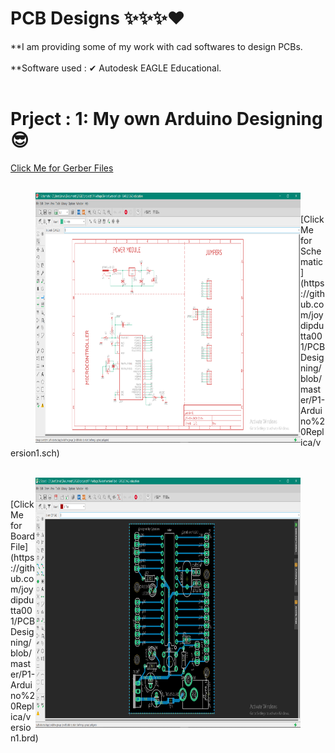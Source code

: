 # PCB Designs ✨✨✨❤
**I am providing some of my work with cad softwares to design PCBs.
<br></br>
**Software used : ✔ Autodesk EAGLE Educational.
<br></br>

# Prject : 1: My own Arduino Designing 😎
[Click Me for Gerber Files](https://github.com/joydipdutta001/PCBDesigning/tree/master/P1-Arduino%20Replica/version1_2020-08-09)
<br></br>
<figure>
    <img align='left' src="https://github.com/joydipdutta001/PCBDesigning/blob/master/ScreanShots/Screenshot%20(117).png" width='800' height='400'>
</figure>
<br></br>
[Click Me for Schematic](https://github.com/joydipdutta001/PCBDesigning/blob/master/P1-Arduino%20Replica/version1.sch)
<br></br>
<figure>
    <img align='right' src="https://github.com/joydipdutta001/PCBDesigning/blob/master/ScreanShots/Screenshot%20(116).png" width='800' height='400'>
</figure>
<br></br>
[Click Me for Board File](https://github.com/joydipdutta001/PCBDesigning/blob/master/P1-Arduino%20Replica/version1.brd)
<br></br>


